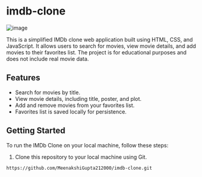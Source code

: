 # imdb-clone

![image](https://github.com/MeenakshiGupta212000/imdb-clone/assets/105983377/25cd159e-2839-4503-acd2-68bab9279601)

This is a simplified IMDb clone web application built using HTML, CSS, and JavaScript. It allows users to search for movies, view movie details, and add movies to their favorites list. The project is for educational purposes and does not include real movie data.

## Features

- Search for movies by title.
- View movie details, including title, poster, and plot.
- Add and remove movies from your favorites list.
- Favorites list is saved locally for persistence.

## Getting Started

To run the IMDb Clone on your local machine, follow these steps:

1. Clone this repository to your local machine using Git.

```bash
https://github.com/MeenakshiGupta212000/imdb-clone.git
